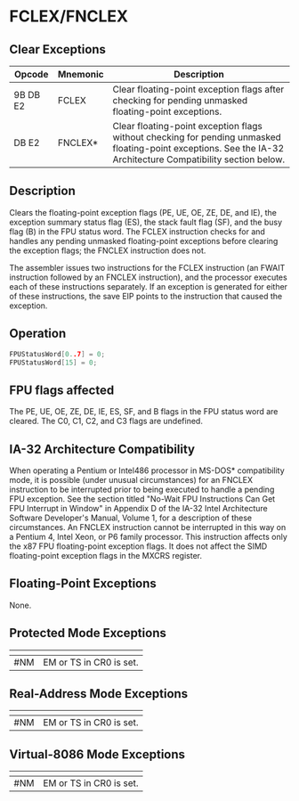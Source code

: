 # FCLEX/FNCLEX
 
## Clear Exceptions
 
 
|Opcode|Mnemonic|Description|
|-|-|-|
|9B DB E2|FCLEX|Clear floating-point exception flags after checking for pending unmasked floating-point exceptions.|
|DB E2|FNCLEX*|Clear floating-point exception flags without checking for pending unmasked floating-point exceptions. See the IA-32 Architecture Compatibility section below.|
 
## Description
 
Clears the floating-point exception flags (PE, UE, OE, ZE, DE, and IE), the exception summary status flag (ES), the stack fault flag (SF), and the busy flag (B) in the FPU status word. The FCLEX instruction checks for and handles any pending unmasked floating-point exceptions before clearing the exception flags; the FNCLEX instruction does not.
 
The assembler issues two instructions for the FCLEX instruction (an FWAIT instruction followed by an FNCLEX instruction), and the processor executes each of these instructions separately. If an exception is generated for either of these instructions, the save EIP points to the instruction that caused the exception.
 
 
## Operation
 
```c
FPUStatusWord[0..7] = 0;
FPUStatusWord[15] = 0;

```
 
 
## FPU flags affected
 
The PE, UE, OE, ZE, DE, IE, ES, SF, and B flags in the FPU status word are cleared. The C0,
C1, C2, and C3 flags are undefined.

 
 
## IA-32 Architecture Compatibility
 
When operating a Pentium or Intel486 processor in MS-DOS* compatibility mode, it is possible (under unusual circumstances) for an FNCLEX instruction to be interrupted prior to being executed to handle a pending FPU exception. See the section titled "No-Wait FPU Instructions Can Get FPU Interrupt in Window" in Appendix D of the IA-32 Intel Architecture Software Developer's Manual, Volume 1, for a description of these circumstances. An FNCLEX instruction cannot be interrupted in this way on a Pentium 4, Intel Xeon, or P6 family processor.
This instruction affects only the x87 FPU floating-point exception flags. It does not affect the SIMD floating-point exception flags in the MXCRS register.

 
 
## Floating-Point Exceptions
 
None.
 
## Protected Mode Exceptions
 
|[]()||
|-|-|
|#NM|EM or TS in CR0 is set.|
 
## Real-Address Mode Exceptions
 
|[]()||
|-|-|
|#NM|EM or TS in CR0 is set.|
 
## Virtual-8086 Mode Exceptions
 
|[]()||
|-|-|
|#NM|EM or TS in CR0 is set.|
